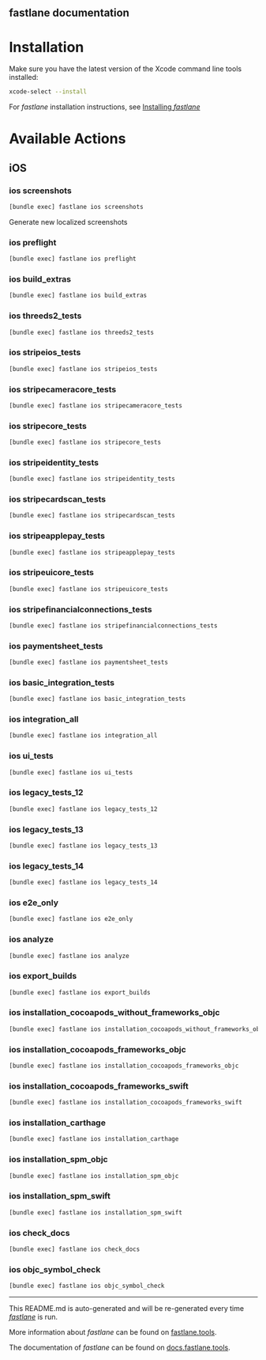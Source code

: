 fastlane documentation
----

# Installation

Make sure you have the latest version of the Xcode command line tools installed:

```sh
xcode-select --install
```

For _fastlane_ installation instructions, see [Installing _fastlane_](https://docs.fastlane.tools/#installing-fastlane)

# Available Actions

## iOS

### ios screenshots

```sh
[bundle exec] fastlane ios screenshots
```

Generate new localized screenshots

### ios preflight

```sh
[bundle exec] fastlane ios preflight
```



### ios build_extras

```sh
[bundle exec] fastlane ios build_extras
```



### ios threeds2_tests

```sh
[bundle exec] fastlane ios threeds2_tests
```



### ios stripeios_tests

```sh
[bundle exec] fastlane ios stripeios_tests
```



### ios stripecameracore_tests

```sh
[bundle exec] fastlane ios stripecameracore_tests
```



### ios stripecore_tests

```sh
[bundle exec] fastlane ios stripecore_tests
```



### ios stripeidentity_tests

```sh
[bundle exec] fastlane ios stripeidentity_tests
```



### ios stripecardscan_tests

```sh
[bundle exec] fastlane ios stripecardscan_tests
```



### ios stripeapplepay_tests

```sh
[bundle exec] fastlane ios stripeapplepay_tests
```



### ios stripeuicore_tests

```sh
[bundle exec] fastlane ios stripeuicore_tests
```



### ios stripefinancialconnections_tests

```sh
[bundle exec] fastlane ios stripefinancialconnections_tests
```



### ios paymentsheet_tests

```sh
[bundle exec] fastlane ios paymentsheet_tests
```



### ios basic_integration_tests

```sh
[bundle exec] fastlane ios basic_integration_tests
```



### ios integration_all

```sh
[bundle exec] fastlane ios integration_all
```



### ios ui_tests

```sh
[bundle exec] fastlane ios ui_tests
```



### ios legacy_tests_12

```sh
[bundle exec] fastlane ios legacy_tests_12
```



### ios legacy_tests_13

```sh
[bundle exec] fastlane ios legacy_tests_13
```



### ios legacy_tests_14

```sh
[bundle exec] fastlane ios legacy_tests_14
```



### ios e2e_only

```sh
[bundle exec] fastlane ios e2e_only
```



### ios analyze

```sh
[bundle exec] fastlane ios analyze
```



### ios export_builds

```sh
[bundle exec] fastlane ios export_builds
```



### ios installation_cocoapods_without_frameworks_objc

```sh
[bundle exec] fastlane ios installation_cocoapods_without_frameworks_objc
```



### ios installation_cocoapods_frameworks_objc

```sh
[bundle exec] fastlane ios installation_cocoapods_frameworks_objc
```



### ios installation_cocoapods_frameworks_swift

```sh
[bundle exec] fastlane ios installation_cocoapods_frameworks_swift
```



### ios installation_carthage

```sh
[bundle exec] fastlane ios installation_carthage
```



### ios installation_spm_objc

```sh
[bundle exec] fastlane ios installation_spm_objc
```



### ios installation_spm_swift

```sh
[bundle exec] fastlane ios installation_spm_swift
```



### ios check_docs

```sh
[bundle exec] fastlane ios check_docs
```



### ios objc_symbol_check

```sh
[bundle exec] fastlane ios objc_symbol_check
```



----

This README.md is auto-generated and will be re-generated every time [_fastlane_](https://fastlane.tools) is run.

More information about _fastlane_ can be found on [fastlane.tools](https://fastlane.tools).

The documentation of _fastlane_ can be found on [docs.fastlane.tools](https://docs.fastlane.tools).
